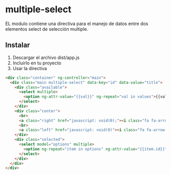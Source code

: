# multiple-select

EL modulo contiene una directiva para el manejo de datos entre dos elementos select de selección multiple.

## Instalar
1) Descargar el archivo dist/app.js
2) Incluirlo en tu proyecto
3) Usar la directiva

```html
<div class="container" ng-controller="main">
  <div class="main multiple-select" data-key="id" data-value="title">
    <div class="available">
      <select multiple>
        <option ng-attr-value="{{val}}" ng-repeat="val in values">{{val}}</option>
      </select>
    </div>
    <div class="center">
      <br>
      <a class="right" href="javascript: void(0);"><i class="fa fa-arrow-circle-o-right"></i></a>
      <br>
      <a class="left" href="javascript: void(0)"><i class="fa fa-arrow-circle-o-left"></i></a>
    </div>
    <div class="selected">
      <select model="options" multiple>
        <option ng-repeat="item in options" ng-attr-value="{{item.id}}">{{item.title}}</option>
      </select>
    </div>
  </div>
</div>
```

